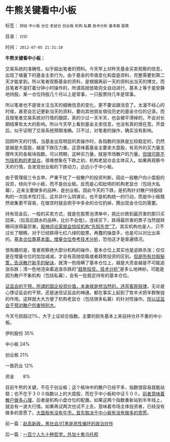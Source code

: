 # 牛熊关键看中小板

标签： `财经` `中小板` `仓位` `老鼠仓` `创业板` `机构` `私募` `技术分析` `基本面` `股票` 

目录： `打印`

时间： `2012-07-05 21:31:10`

**牛熊关键看中小板**；

交易系统的准确性，似乎超出笔者的预料。今天早上对昨天基金买卖观察的信息，出现了缩量下的基金主卖行为。由于基金的市值变化和盘底资料，完整需要到第二天才能拿到。所以笔者观察基金的资料，是根据再前一天的资料出当天的博文。而且笔者不是盯着分钟小时操作的，所谓高抛低吸完全自动进行，基本上等于是安静地持股。某一仓位持股几个月以上是常事，一只股票持几年是常事。

所以笔者也不是很关注当天的细微信息的变化，更不要谈跟消息了。太漫不经心的时侯，甚至会忘记更新当天的资料，要向其他朋友借往历史的基金仓位的记录。而且按笔者交易系统对行情的跟踪，真的少过一天半天，也会被平滑掉的，不会对长期结果有太大的影响。所以今天早上看到基金主卖信息，也没有真的很在意。开盘后，似乎证明了交易系统预期准确。只不过，对笔者的操作，确实没有影响。

回顾昨天的行情，当基金出现明显的卖操作时，各指数的涨跌是比较稳定的，仍然是越是大盘股，越是下跌压力重。这意味着基金主要卖大盘股，有另外的买力量支撑昨天的各板块指数。可以预期，这种买力量，就是市场散户的力量。[但很可能不包括机构的老鼠仓](../../../2012/7/3/A股的牛市都是机构的老鼠仓发动的.md)。很难想象在下跌之初，机构老鼠仓会主体买入。如果再观察今天的行情，会发现创业板的下跌动力，远远小于中小板。

由于管理层三令五申，严重干扰了一般散户的投资判断，因此一般散户向小盘股的投资，倾向于中小板，而不是创业板。反而是心知肚明的机构老鼠仓（包括大私募），近来主要做多的品种，是创业板。因此今天的下跌，是机构针对散户持股结构的一次技术性打压。这并非什么阴谋论，也不是机构统一的行动，而是中小板既然收集更不容易，在做空时就会把手中多余的仓位扔掉，腾出现金仓位的需要。

持有现金后，一般的买卖方式，就是在股票池清单中，挑比价跌到最厉害的那只买回来，（拉高后跳水的品种，比价不会低）。连续买下，跌得最厉害的票子当然就转眼间涨得最厉害。[股神评论家就会惊叹机构“先知先觉”了](../../../2012/7/3/“散户阶级”和“机构阶级”的阶级斗争.md)。其实机构也是人，只不过长了眼睛，对于已经跌得七红八绿的股票，再蠢的操盘手，也是可以对比出来的。[基本仓位靠基本面，增量仓位参考技术分析](../../../2011/12/27/个案不具统计意义约束下的技术分析，未来波动无法预期.md)，恐怕这才是普遍情况。

很有趣的是，笔者观察绝大部分机构的操作，基本仓位上其实也是追跌杀涨；仅仅是在增量仓位的加加减减，才会有高抛低吸或者趋势投资的区别。[但是所有炒股秘笈，告诉散户新手的秘诀](../../../2007/8/31/看更多的股票书，输更多的钱.md)，就清一色隐瞒了基本仓位上，越是大资金越是不可能追涨杀跌；清一色地渲染着追涨杀跌的“[趋势投资，技术分析”](../../../2012/1/6/技术分析绝对化的政治意义和股神的奋斗.md)是多么地神妙。可能是因为散户不象机构（包括私募），会有一批稳定持有的基本仓位。

[证监会的干预，所谓的国企投资价值，本身就是想当然的，违背客观规律](../../../2012/6/4/向国际接轨的中国特色.md)。无论是心悸证监会的干预，还是迷信证监会的神通，都在事实上起到了牧羊犬把羊群聚拢的作用。这样就大大方便了机构老鼠仓（包括很多私募）的针对性操作。[所以证监会干预对散户伤害特别大](../../../2012/6/5/证监会的“技术分析”和计划经济的敢作敢为.md)。

今天亏损超过1%，大于上证综合指数。主要的损失基本上来自持仓并不重的中小板。

伊利股份 35%

中小板 24%

创业板 21%

一致药业 12%

资金　　8%

目前牛熊的关键，不在于创业板；这个板块中的散户已经不多，指数很容易就能站稳；也不在于３００指数以上的大盘股，而在于中小板和中证５００。[前者意味着散户做多心理](../../../2012/1/30/A股散户化降低市场风险，打压散户的结果是恶性通货膨胀.md)，后者是机构小盘仓位的配置。如果这两个指数重新站到半年线上，就会有一波大行情。如果再试两次也试不上去，意味着市场主体投资者，已经没有做多的意愿了。[大盘股有没有牛市，首先取决于中小板有没有做多的意愿](../../../2012/4/24/强盗逻辑正在制造空前的金融危机和经济危机.md)。



前一篇：[赵高新政，黑社会/打黑是恶性循环的政治炒作](../../../2012/7/5/赵高新政，黑社会／打黑是恶性循环的政治炒作.md)

后一篇：[一百个人九十种哲学，外加十套乌托邦](../../../2012/7/6/一百个人九十种哲学，外加十套乌托邦.md)
